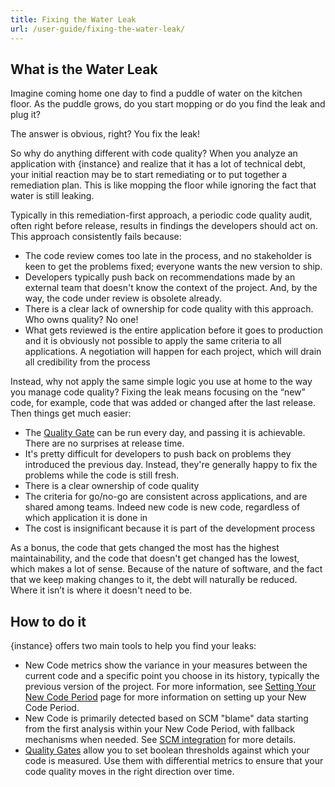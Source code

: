 ```yaml
---
title: Fixing the Water Leak
url: /user-guide/fixing-the-water-leak/
---
```


## What is the Water Leak

Imagine coming home one day to find a puddle of water on the kitchen floor. As the puddle grows, do you start mopping or do you find the leak and plug it?

The answer is obvious, right? You fix the leak!

So why do anything different with code quality? When you analyze an application with {instance} and realize that it has a lot of technical debt, your initial reaction may be to start remediating or to put together a remediation plan. This is like mopping the floor while ignoring the fact that water is still leaking.

Typically in this remediation-first approach, a periodic code quality audit, often right before release, results in findings the developers should act on. This approach consistently fails because:

* The code review comes too late in the process, and no stakeholder is keen to get the problems fixed; everyone wants the new version to ship.
* Developers typically push back on  recommendations made by an external team that doesn't know the context of the project. And, by the way, the code under review is obsolete already.
* There is a clear lack of ownership for code quality with this approach. Who owns quality? No one!
* What gets reviewed is the entire application before it goes to production and it is obviously not possible to apply the same criteria to all applications. A negotiation will happen for each project, which will drain all credibility from the process

Instead, why not apply the same simple logic you use at home to the way you manage code quality? Fixing the leak means focusing on the “new” code, for example, code that was added or changed after the last release. Then things get much easier:

* The [Quality Gate](/user-guide/quality-gates/) can be run every day, and passing it is achievable. There are no surprises at release time.
* It's pretty difficult for developers to push back on problems they introduced the previous day. Instead, they're generally happy to fix the problems while the code is still fresh.
* There is a clear ownership of code quality
* The criteria for go/no-go are consistent across applications, and are shared among teams. Indeed new code is new code, regardless of which application it is done in
* The cost is insignificant because it is part of the development process

As a bonus, the code that gets changed the most has the highest maintainability, and the code that doesn't get changed has the lowest, which makes a lot of sense. Because of the nature of software, and the fact that we keep making changes to it, the debt will naturally be reduced. Where it isn’t is where it doesn't need to be.

## How to do it

{instance} offers two main tools to help you find your leaks:

* New Code metrics show the variance in your measures between the current code and a specific point you choose in its history, typically the previous version of the project. For more information, see [Setting Your New Code Period](/project-administration/new-code-period/) page for more information on setting up your New Code Period.
* New Code is primarily detected based on SCM "blame" data starting from the first analysis within your New Code Period, with fallback mechanisms when needed. See [SCM integration](/analysis/scm-integration/) for more details.
* [Quality Gates](/user-guide/quality-gates/) allow you to set boolean thresholds against which your code is measured. Use them with differential metrics to ensure that your code quality moves in the right direction over time.
